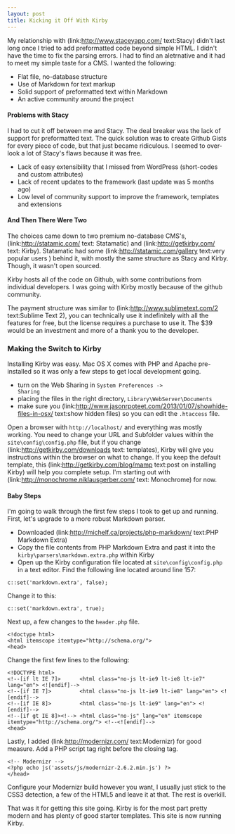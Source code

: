```yaml
---
layout: post
title: Kicking it Off With Kirby
---
```


My relationship with (link:http://www.staceyapp.com/ text:Stacy) didn't last long once I tried to add preformatted code beyond simple HTML.  I didn't have the time to fix the parsing errors. I had to find an aletrnative and it had to meet my simple taste for a CMS.  I wanted the following:

- Flat file, no-database structure
- Use of Markdown for text markup
- Solid support of preformatted text within Markdown
- An active community around the project

#### Problems with Stacy

I had to cut it off between me and Stacy.  The deal breaker was the lack of support for preformatted text.  The quick solution was to create Github Gists for every piece of code, but that just became ridiculous.  I seemed to over-look a lot of Stacy's flaws because it was free.  

- Lack of easy extensibility that I missed from WordPress (short-codes and custom attributes)
- Lack of recent updates to the framework (last update was 5 months ago)
- Low level of community support to improve the framework, templates and extensions


#### And Then There Were Two

The choices came down to two premium no-database CMS's, (link:http://statamic.com/ text: Statamatic) and (link:http://getkirby.com/ text: Kirby). Statamatic had some (link:http://statamic.com/gallery text:very popular users ) behind it, with mostly the same structure as Stacy and Kirby.  Though, it wasn't open sourced.

Kirby hosts all of the code on Github, with some contributions from individual developers. I was going with Kirby mostly because of the github community.  

The payment structure was similar to (link:http://www.sublimetext.com/2 text:Sublime Text 2), you can technically use it indefinitely with all the features for free, but the license requires a purchase to use it.  The $39 would be an investment and more of a thank you to the developer.

### Making the Switch to Kirby

Installing Kirby was easy. Mac OS X comes with PHP and Apache pre-installed so it was only a few steps to get local development going. 

- turn on the Web Sharing in <code>System Preferences -> Sharing</code>
- placing the files in the right directory, <code>Library\WebServer\Documents</code>
- make sure you (link:http://www.jasonrpoteet.com/2013/01/07/showhide-files-in-osx/ text:show hidden files) so you can edit the <code>.htaccess</code> file.
 
Open a browser with <code>http://localhost/</code> and everything was mostly working.  You need to change your URL and Subfolder values within the <code>site\config\config.php</code> file, but if you change (link:http://getkirby.com/downloads text: templates), Kirby will give you instructions within the browser on what to change.  If you keep the default template, this (link:http://getkirby.com/blog/mamp text:post on installing Kirby) will help you complete setup.  I'm starting out with (link:http://monochrome.niklausgerber.com/ text: Monochrome) for now.

#### Baby Steps

I'm going to walk through the first few steps I took to get up and running.  First, let's upgrade to a more robust Markdown parser.

- Downloaded (link:http://michelf.ca/projects/php-markdown/ text:PHP Markdown Extra)
- Copy the file contents from PHP Markdown Extra and past it into the <code>kirby\parsers\markdown.extra.php</code> within Kirby
- Open up the Kirby configuration file located at <code>site\config\config.php</code> in a text editor. Find the following line located around line 157:

~~~~.prettyprint
c::set('markdown.extra', false);
~~~~

Change it to this:

~~~~.prettyprint
c::set('markdown.extra', true);
~~~~

Next up, a few changes to the <code>header.php</code> file.  

~~~~.prettyprint
<!doctype html>
<html itemscope itemtype="http://schema.org/">
<head>
~~~~

Change the first few lines to the following:

~~~~.prettyprint 
<!DOCTYPE html>
<!--[if lt IE 7]>      <html class="no-js lt-ie9 lt-ie8 lt-ie7" lang="en"> <![endif]-->
<!--[if IE 7]>         <html class="no-js lt-ie9 lt-ie8" lang="en"> <![endif]-->
<!--[if IE 8]>         <html class="no-js lt-ie9" lang="en"> <![endif]-->
<!--[if gt IE 8]><!--> <html class="no-js" lang="en" itemscope itemtype="http://schema.org/"> <!--<![endif]-->
<head>
~~~~


Lastly, I added (link:http://modernizr.com/ text:Modernizr) for good measure.  Add a PHP script tag right before the closing <code></head></code> tag.  

~~~~.prettyprint
<!-- Modernizr -->
<?php echo js('assets/js/modernizr-2.6.2.min.js') ?>
</head>
~~~~

Configure your Modernizr build however you want, I usually just stick to the CSS3 detection, a few of the HTML5 and leave it at that.  The rest is overkill.

That was it for getting this site going.  Kirby is for the most part pretty modern and has plenty of good starter templates.  This site is now running Kirby.